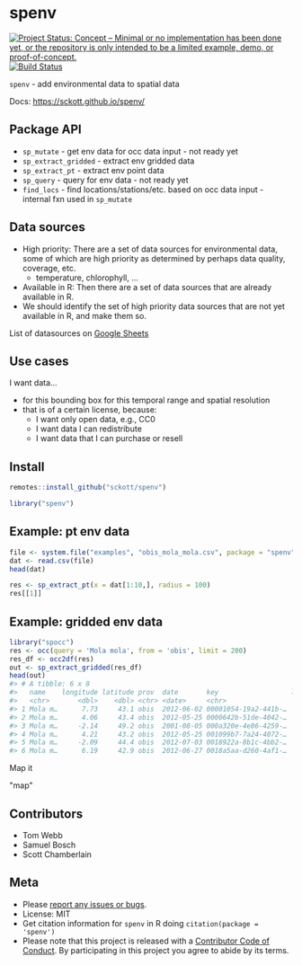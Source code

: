 spenv
=====



[![Project Status: Concept – Minimal or no implementation has been done yet, or the repository is only intended to be a limited example, demo, or proof-of-concept.](https://www.repostatus.org/badges/latest/concept.svg)](https://www.repostatus.org/#concept)
[![Build Status](https://travis-ci.org/sckott/spenv.svg)](https://travis-ci.org/sckott/spenv)

`spenv` - add environmental data to spatial data

Docs: https://sckott.github.io/spenv/

## Package API

* `sp_mutate` - get env data for occ data input - not ready yet
* `sp_extract_gridded` - extract env gridded data
* `sp_extract_pt` - extract env point data
* `sp_query` - query for env data - not ready yet
* `find_locs` - find locations/stations/etc. based on occ data input - internal fxn used in `sp_mutate`

## Data sources

* High priority: There are a set of data sources for environmental data, some of which are high priority as determined by perhaps data quality, coverage, etc. 
    * temperature, chlorophyll, ...
* Available in R: Then there are a set of data sources that are already available in R. 
* We should identify the set of high priority data sources that are not yet available in R, and make them so. 

List of datasources on [Google Sheets](https://docs.google.com/spreadsheets/d/1Ot_HCrsrCJM19cVWz7kSEHipLYd-7WTldJYPDlCCRC4/edit?usp=sharing)

## Use cases

I want data...

* for this bounding box for this temporal range and spatial resolution
* that is of a certain license, because:
    * I want only open data, e.g., CC0
    * I want data I can redistribute
    * I want data that I can purchase or resell

## Install


```r
remotes::install_github("sckott/spenv")
```


```r
library("spenv")
```

## Example: pt env data


```r
file <- system.file("examples", "obis_mola_mola.csv", package = "spenv")
dat <- read.csv(file)
head(dat)
```


```r
res <- sp_extract_pt(x = dat[1:10,], radius = 100)
res[[1]]
```

## Example: gridded env data


```r
library("spocc")
res <- occ(query = 'Mola mola', from = 'obis', limit = 200)
res_df <- occ2df(res)
out <- sp_extract_gridded(res_df)
head(out)
#> # A tibble: 6 x 8
#>   name    longitude latitude prov  date       key                  lon_adj   sst
#>   <chr>       <dbl>    <dbl> <chr> <date>     <chr>                  <dbl> <dbl>
#> 1 Mola m…      7.73     43.1 obis  2012-06-02 00001054-19a2-441b-…    7.73  20.5
#> 2 Mola m…      4.06     43.4 obis  2012-05-25 0000642b-51de-4042-…    4.06  16.2
#> 3 Mola m…     -2.14     49.2 obis  2001-08-05 000a320e-4e86-4259-…  358.    17.4
#> 4 Mola m…      4.21     43.2 obis  2012-05-25 001099b7-7a24-4072-…    4.21  16.2
#> 5 Mola m…     -2.09     44.4 obis  2012-07-03 0018922a-8b1c-4bb2-…  358.    20.0
#> 6 Mola m…      6.19     42.9 obis  2012-06-27 0018a5aa-d260-4af1-…    6.19  20.5
```

Map it

"map"

## Contributors

* Tom Webb
* Samuel Bosch
* Scott Chamberlain

## Meta

* Please [report any issues or bugs](https://github.com/sckott/spenv/issues).
* License: MIT
* Get citation information for `spenv` in R doing `citation(package = 'spenv')`
* Please note that this project is released with a [Contributor Code of Conduct][coc].
By participating in this project you agree to abide by its terms.

[coc]: https://github.com/sckott/spenv/blob/master/CODE_OF_CONDUCT.md

